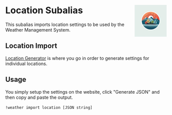 <h1>Location Subalias<img align="right" src="../../../Data/images/main.png" width="100px"></h1>

This subalias imports location settings to be used by the Weather Management System.

## Location Import
[Location Generator](https://shadow-draconic-development.github.io/Weather-Management-System---Redux/city.html) is where you go in order to generate settings for individual locations.

## Usage
You simply setup the settings on the website, click "Generate JSON" and then copy and paste the output.

`!weather import location [JSON string]`